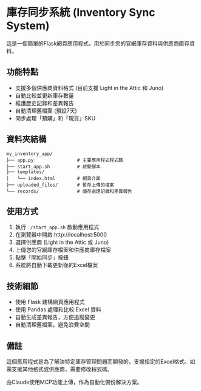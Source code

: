 # 庫存同步系統 (Inventory Sync System)

這是一個簡單的Flask網頁應用程式，用於同步您的官網庫存資料與供應商庫存資料。

## 功能特點

- 支援多個供應商資料格式 (目前支援 Light in the Attic 和 Juno)
- 自動比較並更新庫存數量
- 維護歷史記錄和差異報告
- 自動清理舊檔案 (預設7天)
- 同步處理「預購」和「現貨」SKU

## 資料夾結構

```
my_inventory_app/
├── app.py                # 主要應用程式程式碼
├── start_app.sh          # 啟動腳本
├── templates/
│   └── index.html        # 網頁介面
├── uploaded_files/       # 暫存上傳的檔案
└── records/              # 儲存處理記錄和差異報告
```

## 使用方式

1. 執行 `./start_app.sh` 啟動應用程式
2. 在瀏覽器中開啟 http://localhost:5000
3. 選擇供應商 (Light in the Attic 或 Juno)
4. 上傳您的官網庫存檔案和供應商庫存檔案
5. 點擊「開始同步」按鈕
6. 系統將自動下載更新後的Excel檔案

## 技術細節

- 使用 Flask 建構網頁應用程式
- 使用 Pandas 處理和比較 Excel 資料
- 自動生成差異報告，方便追蹤變更
- 自動清理舊檔案，避免浪費空間

## 備註

這個應用程式是為了解決特定庫存管理問題而開發的，支援指定的Excel格式。如需支援其他格式或供應商，需要修改程式碼。

由Claude使用MCP功能上傳，作為自動化備份解決方案。